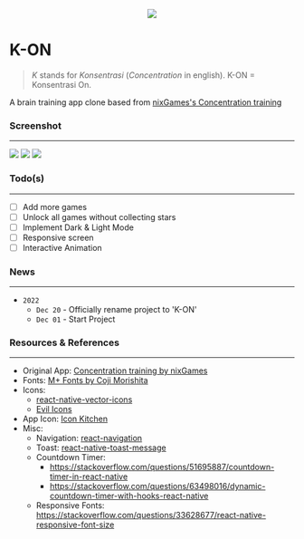 <p align="center"><img src="https://cdn.statically.io/gh/Indra2108/cdn/main/%5BPortfolio%5D%20K-ON/play_store_feature_graphic.png" /></p>

# K-ON
> *K* stands for *Konsentrasi* (*Concentration* in english). K-ON = Konsentrasi On.

A brain training app clone based from [nixGames's Concentration training](https://play.google.com/store/apps/details?id=com.nixgames.concentration&hl=en&gl=US)

### Screenshot
---
 <img src='https://cdn.statically.io/gh/Indra2108/cdn/main/%5BPortfolio%5D%20K-ON/1.png' />
 <img src='https://cdn.statically.io/gh/Indra2108/cdn/main/%5BPortfolio%5D%20K-ON/2.png' />
 <img src='https://cdn.statically.io/gh/Indra2108/cdn/main/%5BPortfolio%5D%20K-ON/3.png' />

### Todo(s)
---
- [ ] Add more games
- [ ] Unlock all games without collecting stars
- [ ] Implement Dark & Light Mode
- [ ] Responsive screen
- [ ] Interactive Animation

### News
---
- `2022`
  - `Dec 20` - Officially rename project to 'K-ON'
  - `Dec 01` - Start Project

### Resources & References
---
- Original App: [Concentration training by nixGames](https://play.google.com/store/apps/details?id=com.nixgames.concentration&hl=en&gl=US)
- Fonts: [M+ Fonts by Coji Morishita](https://mplusfonts.github.io/)
- Icons: 
  - [react-native-vector-icons](https://github.com/oblador/react-native-vector-icons)
  - [Evil Icons](https://evil-icons.io/)
- App Icon: [Icon Kitchen](https://icon.kitchen/)
- Misc: 
  - Navigation: [react-navigation](https://reactnavigation.org/)
  - Toast: [react-native-toast-message](https://github.com/calintamas/react-native-toast-message)
  - Countdown Timer: 
    - https://stackoverflow.com/questions/51695887/countdown-timer-in-react-native
    - https://stackoverflow.com/questions/63498016/dynamic-countdown-timer-with-hooks-react-native
  - Responsive Fonts: https://stackoverflow.com/questions/33628677/react-native-responsive-font-size
